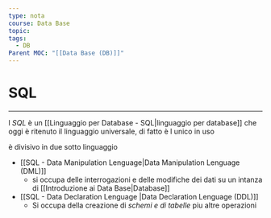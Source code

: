 ```yaml
---
type: nota
course: Data Base
topic: 
tags:
  - DB
Parent MOC: "[[Data Base (DB)]]"
---
```


# SQL
---
l _SQL_ è un [[Linguaggio per Database - SQL|linguaggio per database]] che oggi è ritenuto il linguaggio universale, di fatto è l unico in uso

è divisivo in due sotto linguaggio
- [[SQL - Data Manipulation Lenguage|Data Manipulation Lenguage (DML)]]
	- si occupa delle interrogazioni e delle modifiche dei dati su un intanza di [[Introduzione ai Data Base|Database]]
- [[SQL - Data Declaration Lenguage |Data Declaration Lenguage (DDL)]]
	- Si occupa della creazione di _schemi e di tabelle_ piu altre operazioni 